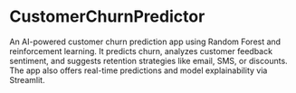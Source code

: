# CustomerChurnPredictor
An AI-powered customer churn prediction app using Random Forest and reinforcement learning. It predicts churn, analyzes customer feedback sentiment, and suggests retention strategies like email, SMS, or discounts. The app also offers real-time predictions and model explainability via Streamlit.
